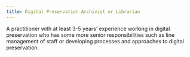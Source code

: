 ```yaml
---
title: Digital Preservation Archivist or Librarian
---
```


A practitioner with at least 3-5 years’ experience working in digital preservation who has some more senior responsibilities such as line management of staff or developing processes and approaches to digital preservation.
